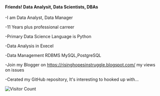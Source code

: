 #### Friends! Data Analysit, Data Scientists, DBAs

-I am Data Analyst, Data Manager

-11 Years plus professional carreer

-Primary Data Science Language is Python

-Data Analysis in Execel

-Data Management RDBMS MySQL,PostgreSQL

-Join my Blogger on https://risinghopesinstruggle.blogspot.com/ my views on issues

-Cerated my GitHub repository, It's interesting to hooked up with...

![Visitor Count](https://profile-counter.glitch.me/{rkpathakrajesh}/count.svg)
<!--### Hi there 👋-->



<!--
**rkpathakrajesh/rkpathakrajesh** is a ✨ _special_ ✨ repository because its `README.md` (this file) appears on your GitHub profile.

Here are some ideas to get you started:

- 🔭 I’m currently working on ...
- 🌱 I’m currently learning ...
- 👯 I’m looking to collaborate on ...
- 🤔 I’m looking for help with ...
- 💬 Ask me about ...
- 📫 How to reach me: ...
- 😄 Pronouns: ...
- ⚡ Fun fact: ...
-->
